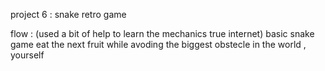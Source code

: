 project 6 : snake retro game





flow : (used a bit of help to learn the mechanics true internet)
basic snake game eat the next fruit while avoding the biggest obstecle in the world , yourself 

